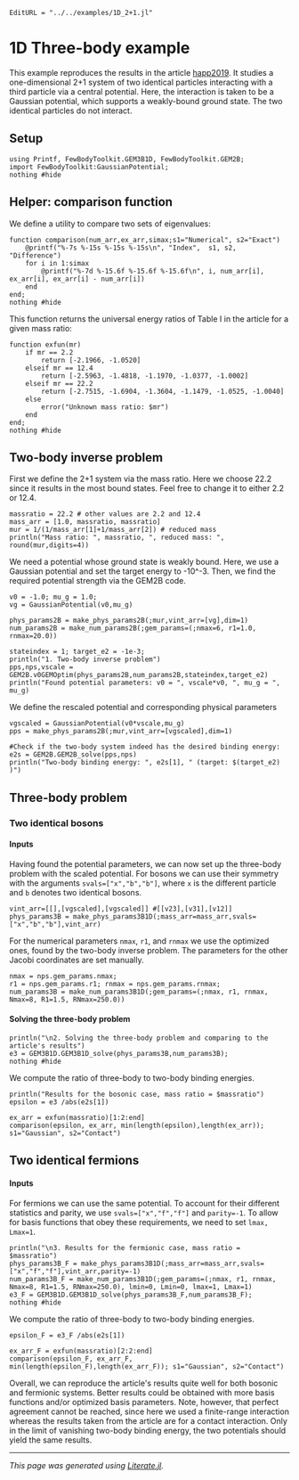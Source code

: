 ```@meta
EditURL = "../../examples/1D_2+1.jl"
```

# 1D Three-body example

This example reproduces the results in the article [happ2019](@cite). It studies a one-dimensional 2+1 system of two identical particles interacting with a third particle via a central potential. Here, the interaction is taken to be a Gaussian potential, which supports a weakly-bound ground state. The two identical particles do not interact.

## Setup

````@example 1D_2+1
using Printf, FewBodyToolkit.GEM3B1D, FewBodyToolkit.GEM2B;
import FewBodyToolkit:GaussianPotential;
nothing #hide
````

## Helper: comparison function

We define a utility to compare two sets of eigenvalues:

````@example 1D_2+1
function comparison(num_arr,ex_arr,simax;s1="Numerical", s2="Exact")
    @printf("%-7s %-15s %-15s %-15s\n", "Index",  s1, s2, "Difference")
    for i in 1:simax
        @printf("%-7d %-15.6f %-15.6f %-15.6f\n", i, num_arr[i], ex_arr[i], ex_arr[i] - num_arr[i])
    end
end;
nothing #hide
````

This function returns the universal energy ratios of Table I in the article for a given mass ratio:

````@example 1D_2+1
function exfun(mr)
    if mr == 2.2
        return [-2.1966, -1.0520]
    elseif mr == 12.4
        return [-2.5963, -1.4818, -1.1970, -1.0377, -1.0002]
    elseif mr == 22.2
        return [-2.7515, -1.6904, -1.3604, -1.1479, -1.0525, -1.0040]
    else
        error("Unknown mass ratio: $mr")
    end
end;
nothing #hide
````

## Two-body inverse problem

First we define the 2+1 system via the mass ratio. Here we choose 22.2 since it results in the most bound states. Feel free to change it to either 2.2 or 12.4.

````@example 1D_2+1
massratio = 22.2 # other values are 2.2 and 12.4
mass_arr = [1.0, massratio, massratio]
mur = 1/(1/mass_arr[1]+1/mass_arr[2]) # reduced mass
println("Mass ratio: ", massratio, ", reduced mass: ", round(mur,digits=4))
````

We need a potential whose ground state is weakly bound. Here, we use a Gaussian potential and set the target energy to -10^-3. Then, we find the required potential strength via the GEM2B code.

````@example 1D_2+1
v0 = -1.0; mu_g = 1.0;
vg = GaussianPotential(v0,mu_g)

phys_params2B = make_phys_params2B(;mur,vint_arr=[vg],dim=1)
num_params2B = make_num_params2B(;gem_params=(;nmax=6, r1=1.0, rnmax=20.0))

stateindex = 1; target_e2 = -1e-3;
println("1. Two-body inverse problem")
pps,nps,vscale = GEM2B.v0GEMOptim(phys_params2B,num_params2B,stateindex,target_e2)
println("Found potential parameters: v0 = ", vscale*v0, ", mu_g = ", mu_g)
````

We define the rescaled potential and corresponding physical parameters

````@example 1D_2+1
vgscaled = GaussianPotential(v0*vscale,mu_g)
pps = make_phys_params2B(;mur,vint_arr=[vgscaled],dim=1)

#Check if the two-body system indeed has the desired binding energy:
e2s = GEM2B.GEM2B_solve(pps,nps)
println("Two-body binding energy: ", e2s[1], " (target: $(target_e2) )")
````

## Three-body problem

### Two identical bosons

#### Inputs

Having found the potential parameters, we can now set up the three-body problem with the scaled potential. For bosons we can use their symmetry with the arguments `svals=["x","b","b"]`, where `x` is the different particle and `b` denotes two identical bosons.

````@example 1D_2+1
vint_arr=[[],[vgscaled],[vgscaled]] #[[v23],[v31],[v12]]
phys_params3B = make_phys_params3B1D(;mass_arr=mass_arr,svals=["x","b","b"],vint_arr)
````

For the numerical parameters `nmax`, `r1`, and `rnmax` we use the optimized ones, found by the two-body inverse problem. The parameters for the other Jacobi coordinates are set manually.

````@example 1D_2+1
nmax = nps.gem_params.nmax;
r1 = nps.gem_params.r1; rnmax = nps.gem_params.rnmax;
num_params3B = make_num_params3B1D(;gem_params=(;nmax, r1, rnmax, Nmax=8, R1=1.5, RNmax=250.0))
````

#### Solving the three-body problem

````@example 1D_2+1
println("\n2. Solving the three-body problem and comparing to the article's results")
e3 = GEM3B1D.GEM3B1D_solve(phys_params3B,num_params3B);
nothing #hide
````

We compute the ratio of three-body to two-body binding energies.

````@example 1D_2+1
println("Results for the bosonic case, mass ratio = $massratio")
epsilon = e3 /abs(e2s[1])

ex_arr = exfun(massratio)[1:2:end]
comparison(epsilon, ex_arr, min(length(epsilon),length(ex_arr)); s1="Gaussian", s2="Contact")
````

## Two identical fermions

#### Inputs

For fermions we can use the same potential. To account for their different statistics and parity, we use `svals=["x","f","f"]` and `parity=-1`. To allow for basis functions that obey these requirements, we need to set `lmax, Lmax=1`.

````@example 1D_2+1
println("\n3. Results for the fermionic case, mass ratio = $massratio")
phys_params3B_F = make_phys_params3B1D(;mass_arr=mass_arr,svals=["x","f","f"],vint_arr,parity=-1)
num_params3B_F = make_num_params3B1D(;gem_params=(;nmax, r1, rnmax, Nmax=8, R1=1.5, RNmax=250.0), lmin=0, Lmin=0, lmax=1, Lmax=1)
e3_F = GEM3B1D.GEM3B1D_solve(phys_params3B_F,num_params3B_F);
nothing #hide
````

We compute the ratio of three-body to two-body binding energies.

````@example 1D_2+1
epsilon_F = e3_F /abs(e2s[1])

ex_arr_F = exfun(massratio)[2:2:end]
comparison(epsilon_F, ex_arr_F, min(length(epsilon_F),length(ex_arr_F)); s1="Gaussian", s2="Contact")
````

Overall, we can reproduce the article's results quite well for both bosonic and fermionic systems. Better results could be obtained with more basis functions and/or optimized basis parameters. Note, however, that perfect agreement cannot be reached, since here we used a finite-range interaction whereas the results taken from the article are for a contact interaction. Only in the limit of vanishing two-body binding energy, the two potentials should yield the same results.

---

*This page was generated using [Literate.jl](https://github.com/fredrikekre/Literate.jl).*

